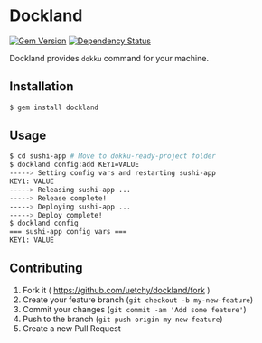 # Dockland

[![Gem Version](https://badge.fury.io/rb/dockland.svg)](http://badge.fury.io/rb/dockland)
[![Dependency Status](https://gemnasium.com/uetchy/dockland.svg)](https://gemnasium.com/uetchy/dockland)

Dockland provides `dokku` command for your machine.

## Installation

```bash
$ gem install dockland
```

## Usage

```bash
$ cd sushi-app # Move to dokku-ready-project folder
$ dockland config:add KEY1=VALUE
-----> Setting config vars and restarting sushi-app
KEY1: VALUE
-----> Releasing sushi-app ...
-----> Release complete!
-----> Deploying sushi-app ...
-----> Deploy complete!
$ dockland config
=== sushi-app config vars ===
KEY1: VALUE
```

## Contributing

1. Fork it ( https://github.com/uetchy/dockland/fork )
2. Create your feature branch (`git checkout -b my-new-feature`)
3. Commit your changes (`git commit -am 'Add some feature'`)
4. Push to the branch (`git push origin my-new-feature`)
5. Create a new Pull Request
